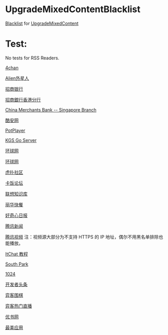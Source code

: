 # UpgradeMixedContentBlacklist

[Blacklist](https://raw.githubusercontent.com/ivysrono/UpgradeMixedContentBlacklist/master/Blacklist.json) for [UpgradeMixedContent](https://github.com/gloomy-ghost/UpgradeMixedContent)

# Test:

No tests for RSS Readers.

[4chan](https://www.4chan.org/)

[Alien外星人](https://www.aliengu.com/)

[招商银行](https://www.cmbchina.com/cmbinfo/)

[招商銀行香港分行](https://hk.cmbchina.com/)

[China Merchants Bank -- Singapore Branch](https://sg.cmbchina.com/)

[酷安网](https://coolapk.com/apk/com.oasisfeng.greenify)

[PotPlayer](https://potplayer.daum.net/)

[KGS Go Server](https://www.gokgs.com/)

[环球网](https://m.huanqiu.com/r/MV8wXzg3MTg4MDZfMTQyNV8xNDU4MTE0NTQw)

[环球网](https://w.huanqiu.com/r/MV8wXzg3MTg4MDZfMTQyNV8xNDU4MTE0NTQw)

[虎扑社区](https://bbs.hupu.com/19247804.html)

[卡饭论坛](https://bbs.kafan.cn/thread-2102542-3-1.html)

[联想知识库](https://iknow.lenovo.com.cn/detail/dc_153184.html)

[丽华快餐](https://www.lihua.com/)

[好奇心日报](https://www.qdaily.com/)

[腾讯新闻](https://view.inews.qq.com/a/TEC2016121302749602)

[腾讯视频](https://v.qq.com/x/page/u0115g0auru.html)  注：视频源大部分为不支持 HTTPS 的 IP 地址，偶尔不用黑名单排除也能播放。

[ItChat 教程](https://itchat.readthedocs.io/zh/latest/tutorial/tutorial0/)

[South Park](https://southpark.cc.com/)

[1024](https://www.t66y.com/htm_data/4/1702/2266673.html)

[开发者头条](https://toutiao.io/posts/48x2bx/preview)

[弈客围棋](https://www.yikeweiqi.com/news/topline/28624/)

[弈客热门直播](https://share.yikeweiqi.com/golive/livelist)

[优书网](https://www.yousuu.com/)

[最美应用](https://zuimeia.com/app/5421/)
